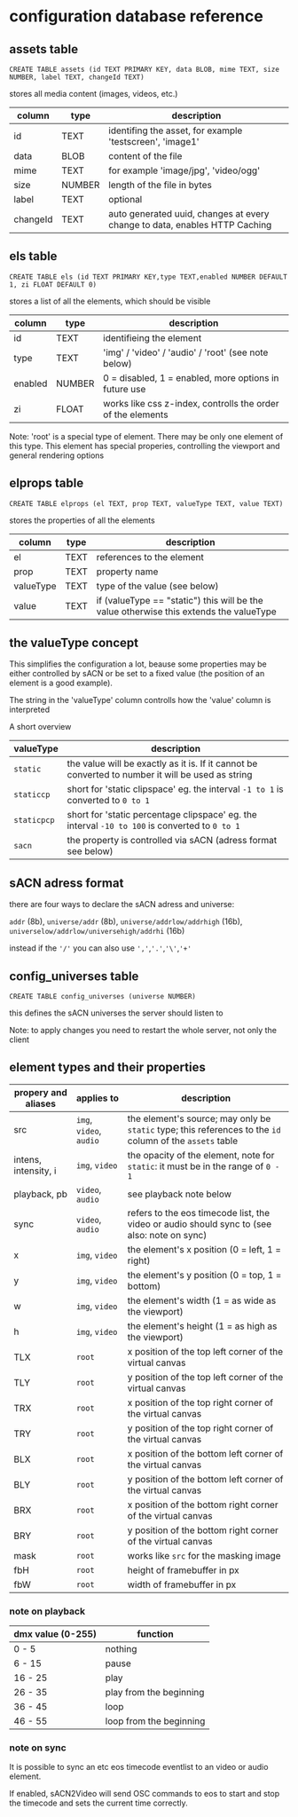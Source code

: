 # configuration database reference

## assets table

`CREATE TABLE assets (id TEXT PRIMARY KEY, data BLOB, mime TEXT, size NUMBER, label TEXT, changeId TEXT)`

stores all media content (images, videos, etc.)

| column | type | description |
| ------ | ---- | ----------- |
| id | TEXT | identifing the asset, for example 'testscreen', 'image1'
| data | BLOB | content of the file
| mime | TEXT | for example 'image/jpg', 'video/ogg'
| size | NUMBER | length of the file in bytes
| label | TEXT | optional
| changeId | TEXT | auto generated uuid, changes at every change to data, enables HTTP Caching


## els table

`CREATE TABLE els (id TEXT PRIMARY KEY,type TEXT,enabled NUMBER DEFAULT 1, zi FLOAT DEFAULT 0)`

stores a list of all the elements, which should be visible

| column | type | description |
| ------ | ---- | ----------- |
| id | TEXT | identifieing the element |
| type | TEXT | 'img' / 'video' / 'audio' / 'root' (see note below) |
| enabled | NUMBER | 0 = disabled, 1 = enabled, more options in future use |
| zi | FLOAT | works like css z-index, controlls the order of the elements |


Note: 'root' is a special type of element.
There may be only one element of this type.
This element has special properies, controlling the viewport and general rendering options

## elprops table

`CREATE TABLE elprops (el TEXT, prop TEXT, valueType TEXT, value TEXT)`

stores the properties of all the elements

| column | type | description |
| ------ | ---- | ----------- |
| el | TEXT | references to the element
| prop | TEXT | property name
| valueType | TEXT | type of the value (see below)
| value | TEXT | if (valueType == "static") this will be the value otherwise this extends the valueType

## the valueType concept

This simplifies the configuration a lot, beause some properties may be either controlled by sACN or be set to a fixed value (the position of an element is a good example).

The string in the 'valueType' column controlls how the 'value' column is interpreted

A short overview

| valueType | description |
| --------- | ----------- |
| `static` | the value will be exactly as it is. If it cannot be converted to number it will be used as string
| `staticcp` | short for 'static clipspace' eg. the interval `-1 to 1` is converted to `0 to 1`
| `staticpcp` | short for 'static percentage clipspace' eg. the interval `-10 to 100` is converted to `0 to 1`
| `sacn` | the property is controlled via sACN (adress format see below)

## sACN adress format

there are four ways to declare the sACN adress and universe:

`addr` (8b), `universe/addr` (8b), `universe/addrlow/addrhigh` (16b), `universelow/addrlow/universehigh/addrhi` (16b)

instead if the `'/'` you can also use `','`,`'.'`,`'\'`,`'+'`

## config_universes table

`CREATE TABLE config_universes (universe NUMBER)`

this defines the sACN universes the server should listen to

Note: to apply changes you need to restart the whole server, not only the client

## element types and their properties

| propery and aliases | applies to | description |
| ------------------- | ---------- | ----------- |
| src | `img`, `video`, `audio` | the element's source; may only be `static` type; this references to the `id` column of the `assets` table
| intens, intensity, i | `img`, `video` | the opacity of the element, note for `static`: it must be in the range of `0 - 1`
| playback, pb | `video`, `audio` | see playback note below
| sync | `video`, `audio` | refers to the eos timecode list, the video or audio should sync to (see also: note on sync)
| x | `img`, `video` | the element's x position (0 = left, 1 = right)
| y | `img`, `video` | the element's y position (0 = top, 1 = bottom)
| w | `img`, `video` | the element's width (1 = as wide as the viewport)
| h | `img`, `video` | the element's height (1 = as high as the viewport)
| TLX | `root` | x position of the top left corner of the virtual canvas
| TLY | `root` | y position of the top left corner of the virtual canvas
| TRX | `root` | x position of the top right corner of the virtual canvas
| TRY | `root` | y position of the top right corner of the virtual canvas
| BLX | `root` | x position of the bottom left corner of the virtual canvas
| BLY | `root` | y position of the bottom left corner of the virtual canvas
| BRX | `root` | x position of the bottom right corner of the virtual canvas
| BRY | `root` | y position of the bottom right corner of the virtual canvas
| mask | `root` | works like `src` for the masking image
| fbH | `root` | height of framebuffer in px
| fbW | `root` | width of framebuffer in px

### note on playback

| dmx value (0-255) | function |
| ----------------- | -------- |
| 0 - 5 | nothing |
| 6 - 15 | pause |
| 16 - 25 | play |
| 26 - 35 | play from the beginning |
| 36 - 45 | loop |
| 46 - 55 | loop from the beginning |

### note on sync

It is possible to sync an etc eos timecode eventlist to an video or audio element.

If enabled, sACN2Video will send OSC commands to eos to start and stop the timecode and sets the current time correctly.
